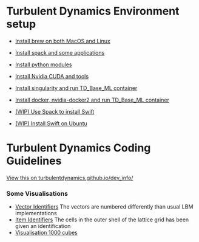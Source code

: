# Turbulent Dynamics Environment setup



* [Install brew on both MacOS and Linux](env_setup/install_0_brew.md)
* [Install spack and some applications](env_setup/install_1_with_spack.md)
* [Install python modules](env_setup/install_2_python_modules.md)

* [Install Nvidia CUDA and tools](env_setup/install_3_nvidia_for_Ubuntu_18_10.md)
* [Install singularity and run TD_Base_ML container](env_setup/install_4_singularity.md.md)
* [Install docker, nvidia-docker2 and run TD_Base_ML container](env_setup/nvidia_docker2_base_ml_container.md)



* [(WIP) Use Spack to install Swift](env_setup/spack_swift_package.py)
* [(WIP) Install Swift on Ubuntu](env_setup/swift_for_ubuntu.md)


# Turbulent Dynamics Coding Guidelines

[View this on turbulentdynamics.github.io/dev_info/](https://turbulentdynamics.github.io/tdEnvSetup/)

### Some Visualisations
 * [Vector Identifiers](https://turbulentdynamics.github.io/tdEnvSetup/graphics/arrows.html) The vectors are numbered differently than usual LBM implementations
 * [Item Identifiers](https://turbulentdynamics.github.io/tdEnvSetup/graphics/cube.html) The cells in the outer shell of the lattice grid has been given an identification
 * [Visualisation 1000 cubes](https://turbulentdynamics.github.io/tdEnvSetup/graphics/1000.html)


